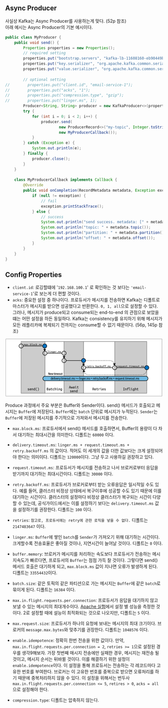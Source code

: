 ## Async Producer
사실상 Kafka는 Async Producer를 사용하는게 맞다. (52p 참조)  
아래 예시는 Async Producer의 기본 예시이다. 

~~~java
public class MyProducer {
    public void send() {
        Properties properties = new Properties();
        // required setting
        properties.put("bootstrap.servers", "kafka-lb-11608160-eb90449ba349.kr.lb.naverncp.com:9092");
        properties.put("key.serializer", "org.apache.kafka.common.serialization.StringSerializer");
        properties.put("value.serializer", "org.apache.kafka.common.serialization.StringSerializer");

        // optional setting
//        properties.put("client.id", "email-service-1");
//        properties.put("acks", "1");
//        properties.put("compression.type", "gzip");
//        properties.put("linger.ms", 1);
        Producer<String, String> producer = new KafkaProducer<>(properties);
        try {
            for (int i = 0; i < 2; i++) {
                producer.send(
                        new ProducerRecord<>("my-topic", Integer.toString(i), Integer.toString(i)),
                        new MyProducerCallback());
            }
        } catch (Exception e) {
            System.out.println(e);
        } finally {
            producer.close();
        }
    }

    class MyProducerCallback implements Callback {
        @Override
        public void onCompletion(RecordMetadata metadata, Exception exception) {
            if (null != exception) {
                // fail
                exception.printStackTrace();
            } else {
                // success
                System.out.println("send success. metadata: [" + metadata + "]");
                System.out.println("topic: " + metadata.topic());
                System.out.println("partition: " + metadata.partition());
                System.out.println("offset: " + metadata.offset());
            }
        }
    }
}
~~~

## Config Properties
- `client.id`: 로깅할떄에 '`192.168.100.1`' 로 확인하는 것 보다는 `'email-service-1`'로 보는게 더 편할 것이다.
- `acks`: 중요한 설정 중 하나이다. 프로듀서가 메시지를 전송하면 Kafka는 디폴트로 마스터가 메시지를 받으면 성공했다고 반환한다. 
`0, 1, all`으로 설정할 수 있다.
그러나, 메시지가 produce되고 consume되는 end-to-end 의 관점으로 보았을 떄는 어떤 설정을 하든 동일하다. 
Kafka는 consistency를 유지하기 위해 메시지가 모든 레플리카에 복제되기 전까지는 consume할 수 없기 때문이다. (56p, 145p 참조)

![config-1](img/config-1.png)

Produce 과정에서 주요 부분은 Buffer와 Sender이다. send() 메서드가 호출되고 메시지는 `Buffer`에 저장된다. 
`Buffer`에는 `batch` 단위로 메시지가 누적된다. `Sender`는 `Buffer`에 저장된 메시지를 주기적으로 가져와서 메시지를 전송한다.  

- `max.block.ms`: 프로듀서에서 send() 메서드를 호출하면서, Buffer의 용량이 다 차서 대기하는 최대시간을 의미한다. 디폴트는 `60000` 이다.
- `delivery.timeout.ms`: `linger.ms + request.timeout.ms + retry.backoff.ms` 의 값이다. 
적어도 이 세개의 값을 더한 값보다는 크게 설정되어야 한다는 의미이다. 디폴트는 `120000`이다. 그냥 두고 사용하길 권장하고 있다.
- `request.timeout.ms`: 프로듀서가 메시지를 전송하고 나서 브로커로부터 응답을 받기까지 대기하는 최대시간이다. 디폴트는 `30000` 이다.
- `retry.backoff.ms`: 프로듀서가 브로커로부터 받는 오류응답은 일시적일 수도 있다. 예를 들어, 클러스터 비정상 상태에서 복구이후에 성공할 수도 있기 때문에 이를 대기하는 시간이다. 
클러스터의 설정마다 비정상 클러스터가 복구되는 시간이 다양할 수 있는데, 공식가이드에서는 이를 설정하기 보다는 `delivery.timeout.ms` 값을 설정하기를 권장한다. 디폴트는 `100` 이다.
- `retries`: `참고로, 프로듀서에는 retry에 관한 로직을 넣을 수 없다.` 디폴트는 `2147483647` 이다.
- `linger.ms`: `Buffer`에 쌓인 `batch`를 `Sender`가 가져오기 위해 대기하는 시간이다. 크게할수록 전송효율은 좋아질 것이나, 지연시간이 늘어날 것이다. 디폴트는 `0` 이다.

- `buffer.memory`: 브로커가 메시지를 처리하는 속도보다 프로듀서가 전송하는 메시지속도가 빠르다면, 프로듀서의 `Buffer`는 점점 가득 찰 것이다. 
그렇다면 send() 메서드 호출은 대기하게 되고, `max.block.ms` 값이 지나면 오류가 발생하게 된다. 디폴트는 `33554432`이다.
- `batch.size`: 같은 토픽의 같은 파티션으로 가는 메시지는 `Buffer`에 같은 `batch`로 묶이게 된다. 디폴트는 `16384` 이다.

- `max.in.flight.requests.per.connection`: 프로듀서가 응답을 대기하지 않고 보낼 수 있는 메시지의 최대개수이다. [Apache 실험](https://cwiki.apache.org/confluence/display/KAFKA/An+analysis+of+the+impact+of+max.in.flight.requests.per.connection+and+acks+on+Producer+performance)에서 설정 별 성능을 측정한 것이다. 
2로 설정할 때에 설능이 최적화되는 것으로 나오지만, 디폴트는 `5` 이다.
- `max.request.size`: 프로듀서가 하나의 요청에 보내는 메시지의 최대 크기이다. 브로커의 `message.max.bytes`와 맞추기를 권장한다. 디폴트는 `1048576` 이다.
- `enable.idempotence`: 정확히 한번 전송을 위한 값이다. 만약, `max.in.flight.requests.per.connection = 2`, `retries >= 1`으로 설정된 경우를 생각9해보자. 
가장 첫번째 매시지 전송에만 실패한 경우, 메시지는 재전송 될 것이고, 메시지 순서는 뒤바뀔 것이다. 이를 해결하기 위한 설정이 `enable.idempotence`이다.
이 설정을 통해 프로듀서는 전송하는 각 레코드마다 고유한 번호를 부여한다. 브로커는 이 고유한 번호를 중복으로 받으면 오류처리를 하기 때문에 중복처리하지 않을 수 있다.
이 설정을 위해서는 번두사 `max.in.flight.requests.per.connection <= 5`, `retires > 0`, `acks = all` 으로 설정해야 한다.

- `compression.type`: 디폴트는 압축하지 않는다.
